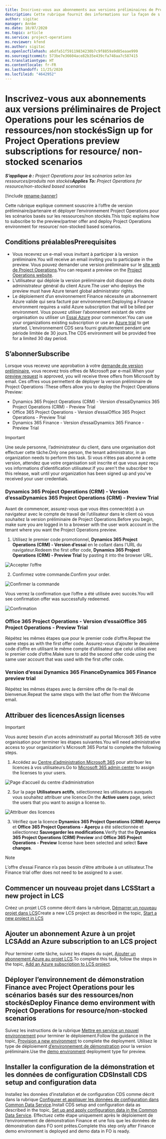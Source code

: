 ```yaml
---
title: Inscrivez-vous aux abonnements aux versions préliminaires de Project Operations pour les scénarios de ressources/non stockés
description: Cette rubrique fournit des informations sur la façon de s’abonner et de déployer des scénarios basés sur les ressource/non-stockés Project Operations.
author: sigitac
manager: Annbe
ms.date: 10/07/2020
ms.topic: article
ms.service: project-operations
ms.reviewer: kfend
ms.author: sigitac
ms.openlocfilehash: a6dfa51f59119834230b7c9f8859a9d85eaae999
ms.sourcegitcommit: 573be7e36604ace82b35e439cfa748aa7c587415
ms.translationtype: HT
ms.contentlocale: fr-FR
ms.lasthandoff: 11/25/2020
ms.locfileid: "4642952"
---
```

# <a name="sign-up-for-project-operations-preview-subscriptions-for-resource-non-stocked-scenarios"></a><span data-ttu-id="4f550-103">Inscrivez-vous aux abonnements aux versions préliminaires de Project Operations pour les scénarios de ressources/non stockés</span><span class="sxs-lookup"><span data-stu-id="4f550-103">Sign up for Project Operations preview subscriptions for resource/ non-stocked scenarios</span></span>

<span data-ttu-id="4f550-104">_**S’applique à :** Project Operations pour les scénarios selon les ressources/produits non stockés_</span><span class="sxs-lookup"><span data-stu-id="4f550-104">_**Applies To:** Project Operations for resource/non-stocked based scenarios_</span></span>

[!include [rename-banner](~/includes/cc-data-platform-banner.md)]

<span data-ttu-id="4f550-105">Cette rubrique explique comment souscrire à l’offre de version préliminaire/partenaire et déployer l’environnement Project Operations pour les scénarios basés sur les ressources/non stockés.</span><span class="sxs-lookup"><span data-stu-id="4f550-105">This topic explains how to subscribe to the preview/partner offer and deploy Project Operations environment for resource/ non-stocked based scenarios.</span></span>

## <a name="prerequisites"></a><span data-ttu-id="4f550-106">Conditions préalables</span><span class="sxs-lookup"><span data-stu-id="4f550-106">Prerequisites</span></span>

- <span data-ttu-id="4f550-107">Vous recevrez un e-mail vous invitant à participer à la version préliminaire.</span><span class="sxs-lookup"><span data-stu-id="4f550-107">You will receive an email inviting you to participate in the preview.</span></span> <span data-ttu-id="4f550-108">Vous pouvez demander une version préliminaire sur le [site web de Project Operations](https://dynamics.microsoft.com/en-us/project-operations/overview/).</span><span class="sxs-lookup"><span data-stu-id="4f550-108">You can request a preview on the [Project Operations website](https://dynamics.microsoft.com/en-us/project-operations/overview/).</span></span>
- <span data-ttu-id="4f550-109">L’utilisateur qui déploie la version préliminaire doit disposer des droits administrateur général du client Azure.</span><span class="sxs-lookup"><span data-stu-id="4f550-109">The user who deploys the preview must have Azure tenant global administrator rights.</span></span>
- <span data-ttu-id="4f550-110">Le déploiement d’un environnement Finance nécessite un abonnement Azure valide qui sera facturé par environnement.</span><span class="sxs-lookup"><span data-stu-id="4f550-110">Deploying a Finance environment requires a valid Azure subscription that will be billed per environment.</span></span> <span data-ttu-id="4f550-111">Vous pouvez utiliser l’abonnement existant de votre organisation ou utiliser un [Essai Azure](https://azure.microsoft.com/en-us/free/) pour commencer.</span><span class="sxs-lookup"><span data-stu-id="4f550-111">You can use your organizations existing subscription or use an [Azure trial](https://azure.microsoft.com/en-us/free/) to get started.</span></span> <span data-ttu-id="4f550-112">L’environnement CDS sera fourni gratuitement pendant une période limitée de 30 jours.</span><span class="sxs-lookup"><span data-stu-id="4f550-112">The CDS environment will be provided free for a limited 30 day period.</span></span>

## <a name="subscribe"></a><span data-ttu-id="4f550-113">S’abonner</span><span class="sxs-lookup"><span data-stu-id="4f550-113">Subscribe</span></span>

<span data-ttu-id="4f550-114">Lorsque vous recevez une approbation à votre [demande de version préliminaire](https://forms.office.com/FormsPro/Pages/ResponsePage.aspx?id=v4j5cvGGr0GRqy180BHbR56j8lZs0FdAvwT75_WNFyxUMkRDV1NYQU5TNjE2VjhKOVBUNVg2R0s1NC4u), vous recevez trois offres de Microsoft par e-mail.</span><span class="sxs-lookup"><span data-stu-id="4f550-114">When your [preview request](https://forms.office.com/FormsPro/Pages/ResponsePage.aspx?id=v4j5cvGGr0GRqy180BHbR56j8lZs0FdAvwT75_WNFyxUMkRDV1NYQU5TNjE2VjhKOVBUNVg2R0s1NC4u) is approved, you will receive three offers from Microsoft by email.</span></span> <span data-ttu-id="4f550-115">Ces offres vous permettent de déployer la version préliminaire de Project Operations :</span><span class="sxs-lookup"><span data-stu-id="4f550-115">These offers allow you to deploy the Project Operations Preview:</span></span>

- <span data-ttu-id="4f550-116">Dynamics 365 Project Operations (CRM) - Version d’essai</span><span class="sxs-lookup"><span data-stu-id="4f550-116">Dynamics 365 Project Operations (CRM) - Preview Trial</span></span>
- <span data-ttu-id="4f550-117">Office 365 Project Operations - Version d’essai</span><span class="sxs-lookup"><span data-stu-id="4f550-117">Office 365 Project Operations - Preview Trial</span></span>
- <span data-ttu-id="4f550-118">Dynamics 365 Finance - Version d’essai</span><span class="sxs-lookup"><span data-stu-id="4f550-118">Dynamics 365 Finance - Preview Trial</span></span>

> [!IMPORTANT]
> <span data-ttu-id="4f550-119">Une seule personne, l’administrateur du client, dans une organisation doit effectuer cette tâche.</span><span class="sxs-lookup"><span data-stu-id="4f550-119">Only one person, the tenant administrator, in an organization needs to perform this task.</span></span> <span data-ttu-id="4f550-120">Si vous n’êtes pas abonné à cette version, attendez que votre organisation soit inscrite et que vous ayez reçu vos informations d’identification utilisateur.</span><span class="sxs-lookup"><span data-stu-id="4f550-120">If you aren't the subscriber to this release, wait until your organization has been signed up and you've received your user credentials.</span></span>

### <a name="dynamics-365-project-operations-crm---preview-trial"></a><span data-ttu-id="4f550-121">Dynamics 365 Project Operations (CRM) - Version d’essai</span><span class="sxs-lookup"><span data-stu-id="4f550-121">Dynamics 365 Project Operations (CRM) - Preview Trial</span></span> 

<span data-ttu-id="4f550-122">Avant de commencer, assurez-vous que vous êtes connecté(e) à un navigateur avec le compte de travail de l’utilisateur dans le client où vous souhaitez la version préliminaire de Project Operations.</span><span class="sxs-lookup"><span data-stu-id="4f550-122">Before you begin, make sure you are logged in to a browser with the user work account in the tenant where you want the Project Operations preview.</span></span>

1. <span data-ttu-id="4f550-123">Utilisez le premier code promotionnel, **Dynamics 365 Project Operations (CRM) - Version d’essai** en le collant dans l'URL du navigateur.</span><span class="sxs-lookup"><span data-stu-id="4f550-123">Redeem the first offer code, **Dynamics 365 Project Operations (CRM) - Preview Trial** by pasting it into the browser URL.</span></span>

![Accepter l’offre](./media/16RedeemFirstOfferNew.png)

2. <span data-ttu-id="4f550-125">Confirmez votre commande.</span><span class="sxs-lookup"><span data-stu-id="4f550-125">Confirm your order.</span></span>

![Confirmer la commande](./media/17ConfirmOrderNew.png)

<span data-ttu-id="4f550-127">Vous verrez la confirmation que l’offre a été utilisée avec succès.</span><span class="sxs-lookup"><span data-stu-id="4f550-127">You will see confirmation offer was successfully redeemed.</span></span>

![Confirmation](./media/18OrderConfirmationNew.png)

### <a name="office-365-project-operations---preview-trial"></a><span data-ttu-id="4f550-129">Office 365 Project Operations - Version d’essai</span><span class="sxs-lookup"><span data-stu-id="4f550-129">Office 365 Project Operations - Preview Trial</span></span>

<span data-ttu-id="4f550-130">Répétez les mêmes étapes que pour le premier code d’offre.</span><span class="sxs-lookup"><span data-stu-id="4f550-130">Repeat the same steps as with the first offer code.</span></span> <span data-ttu-id="4f550-131">Assurez-vous d’ajouter le deuxième code d’offre en utilisant le même compte d’utilisateur que celui utilisé avec le premier code d’offre.</span><span class="sxs-lookup"><span data-stu-id="4f550-131">Make sure to add the second offer code using the same user account that was used with the first offer code.</span></span>

### <a name="dynamics-365-finance-preview-trial"></a><span data-ttu-id="4f550-132">Version d’essai Dynamics 365 Finance</span><span class="sxs-lookup"><span data-stu-id="4f550-132">Dynamics 365 Finance preview trial</span></span>

<span data-ttu-id="4f550-133">Répétez les mêmes étapes avec la dernière offre de l’e-mail de bienvenue.</span><span class="sxs-lookup"><span data-stu-id="4f550-133">Repeat the same steps with the last offer from the Welcome email.</span></span>

## <a name="assign-licenses"></a><span data-ttu-id="4f550-134">Attribuer des licences</span><span class="sxs-lookup"><span data-stu-id="4f550-134">Assign licenses</span></span>

> [!IMPORTANT]
> <span data-ttu-id="4f550-135">Vous aurez besoin d’un accès administratif au portail Microsoft 365 de votre organisation pour terminer les étapes suivantes.</span><span class="sxs-lookup"><span data-stu-id="4f550-135">You will need administrative access to your organization's Microsoft 365 Portal to complete the following steps.</span></span>

1. <span data-ttu-id="4f550-136">Accédez au [Centre d’administration Microsoft 365](https://portal.office.com/) pour attribuer les licences à vos utilisateurs.</span><span class="sxs-lookup"><span data-stu-id="4f550-136">Go to [Microsoft 365 admin center](https://portal.office.com/) to assign the licenses to your users.</span></span>

![Page d’accueil du centre d’administration](./media/14AdminPortal.png)

2. <span data-ttu-id="4f550-138">Sur la page **Utilisateurs actifs**, sélectionnez les utilisateurs auxquels vous souhaitez attribuer une licence.</span><span class="sxs-lookup"><span data-stu-id="4f550-138">On the **Active users** page, select the users that you want to assign a license to.</span></span>

![Attribuer des licences](./media/15AssignLicenses.png)

3. <span data-ttu-id="4f550-140">Vérifiez que la licence **Dynamics 365 Project Operations (CRM) Aperçu** et **Office 365 Project Operations - Aperçu** a été sélectionnée et sélectionnez **Sauvegarder les modifications**.</span><span class="sxs-lookup"><span data-stu-id="4f550-140">Verify that the **Dynamics 365 Project Operations (CRM) Preview** and **Office 365 Project Operations - Preview** license have been selected and select **Save changes**.</span></span>

> [!NOTE]
> <span data-ttu-id="4f550-141">L’offre d’essai Finance n’a pas besoin d’être attribuée à un utilisateur.</span><span class="sxs-lookup"><span data-stu-id="4f550-141">The Finance trial offer does not need to be assigned to a user.</span></span>

## <a name="start-a-new-project-in-lcs"></a><span data-ttu-id="4f550-142">Commencer un nouveau projet dans LCS</span><span class="sxs-lookup"><span data-stu-id="4f550-142">Start a new project in LCS</span></span>

<span data-ttu-id="4f550-143">Créez un projet LCS comme décrit dans la rubrique, [Démarrer un nouveau projet dans LCS](create-lcs-project.md)</span><span class="sxs-lookup"><span data-stu-id="4f550-143">Create a new LCS project as described in the topic, [Start a new project in LCS](create-lcs-project.md)</span></span>

## <a name="add-an-azure-subscription-to-an-lcs-project"></a><span data-ttu-id="4f550-144">Ajouter un abonnement Azure à un projet LCS</span><span class="sxs-lookup"><span data-stu-id="4f550-144">Add an Azure subscription to an LCS project</span></span>

<span data-ttu-id="4f550-145">Pour terminer cette tâche, suivez les étapes du sujet, [Ajouter un abonnement Azure au projet LCS](resource-add-azure-subscription-lcs-project.md).</span><span class="sxs-lookup"><span data-stu-id="4f550-145">To complete this task, follow the steps in the topic, [Add an Azure subscription to LCS project](resource-add-azure-subscription-lcs-project.md).</span></span>

## <a name="deploy-finance-demo-environment-with-project-operations-for-resourcenon-stocked-scenarios"></a><span data-ttu-id="4f550-146">Déployer l’environnement de démonstration Finance avec Project Operations pour les scénarios basés sur des ressources/non stockés</span><span class="sxs-lookup"><span data-stu-id="4f550-146">Deploy Finance demo environment with Project Operations for resource/non-stocked scenarios</span></span>

<span data-ttu-id="4f550-147">Suivez les instructions de la rubrique [Mettre en service un nouvel environnement](resource-provision-new-environment.md) pour terminer le déploiement.</span><span class="sxs-lookup"><span data-stu-id="4f550-147">Follow the guidance in the topic, [Provision a new environment](resource-provision-new-environment.md) to complete the deployment.</span></span> <span data-ttu-id="4f550-148">Utilisez le type de déploiement [d’environnement de démonstration](https://docs.microsoft.com/dynamics365/fin-ops-core/dev-itpro/deployment/deploy-demo-environment) pour la version préliminaire.</span><span class="sxs-lookup"><span data-stu-id="4f550-148">Use the [demo environment](https://docs.microsoft.com/dynamics365/fin-ops-core/dev-itpro/deployment/deploy-demo-environment) deployment type for preview.</span></span> 

## <a name="install-cds-setup-and-configuration-data"></a><span data-ttu-id="4f550-149">Installer la configuration de la démonstration et les données de configuration CDS</span><span class="sxs-lookup"><span data-stu-id="4f550-149">Install CDS setup and configuration data</span></span>

<span data-ttu-id="4f550-150">Installez les données d’installation et de configuration CDS comme décrit dans la rubrique [Configurer et appliquer les données de configuration dans Common Data Service](resource-apply-pro-setup-config-data.md).</span><span class="sxs-lookup"><span data-stu-id="4f550-150">Install CDS setup and configuration data as described in the topic, [Set up and apply configuration data in the Common Data Service](resource-apply-pro-setup-config-data.md).</span></span>
<span data-ttu-id="4f550-151">Effectuez cette étape uniquement après le déploiement de l’environnement de démonstration Finance et une fois que les données de démonstration dans FO sont prêtes.</span><span class="sxs-lookup"><span data-stu-id="4f550-151">Complete this step only after Finance demo environment is deployed and demo data in FO is ready.</span></span>
